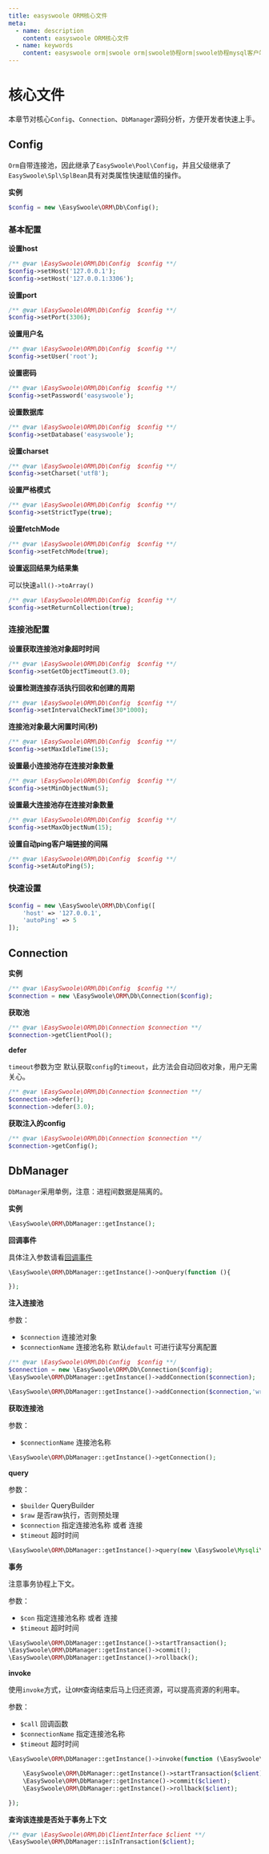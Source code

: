 ```yaml
---
title: easyswoole ORM核心文件
meta:
  - name: description
    content: easyswoole ORM核心文件
  - name: keywords
    content: easyswoole orm|swoole orm|swoole协程orm|swoole协程mysql客户端
---
```


# 核心文件

本章节对核心`Config`、`Connection`、`DbManager`源码分析，方便开发者快速上手。

## Config

`Orm`自带连接池，因此继承了`EasySwoole\Pool\Config`，并且父级继承了`EasySwoole\Spl\SplBean`具有对类属性快速赋值的操作。

**实例**

```php
$config = new \EasySwoole\ORM\Db\Config();
```

### 基本配置

**设置host**

```php
/** @var \EasySwoole\ORM\Db\Config  $config **/
$config->setHost('127.0.0.1');
$config->setHost('127.0.0.1:3306');
```

**设置port**

```php
/** @var \EasySwoole\ORM\Db\Config  $config **/
$config->setPort(3306);
```

**设置用户名**

```php
/** @var \EasySwoole\ORM\Db\Config  $config **/
$config->setUser('root');
```

**设置密码**

```php
/** @var \EasySwoole\ORM\Db\Config  $config **/
$config->setPassword('easyswoole');
```

**设置数据库**
```php
/** @var \EasySwoole\ORM\Db\Config  $config **/
$config->setDatabase('easyswoole');
```

**设置charset**

```php
/** @var \EasySwoole\ORM\Db\Config  $config **/
$config->setCharset('utf8');
```

**设置严格模式**

```php
/** @var \EasySwoole\ORM\Db\Config  $config **/
$config->setStrictType(true);
```

**设置fetchMode**

```php
/** @var \EasySwoole\ORM\Db\Config  $config **/
$config->setFetchMode(true);
```

**设置返回结果为结果集**

可以快速`all()->toArray()`

```php
/** @var \EasySwoole\ORM\Db\Config  $config **/
$config->setReturnCollection(true);
```
### 连接池配置

**设置获取连接池对象超时时间**

```php
/** @var \EasySwoole\ORM\Db\Config  $config **/
$config->setGetObjectTimeout(3.0);
```
**设置检测连接存活执行回收和创建的周期**

```php
/** @var \EasySwoole\ORM\Db\Config  $config **/
$config->setIntervalCheckTime(30*1000);
```

**连接池对象最大闲置时间(秒)**

```php
/** @var \EasySwoole\ORM\Db\Config  $config **/
$config->setMaxIdleTime(15);
```

**设置最小连接池存在连接对象数量**

```php
/** @var \EasySwoole\ORM\Db\Config  $config **/
$config->setMinObjectNum(5);
```

**设置最大连接池存在连接对象数量**

```php
/** @var \EasySwoole\ORM\Db\Config  $config **/
$config->setMaxObjectNum(15);
```

**设置自动ping客户端链接的间隔**

```php
/** @var \EasySwoole\ORM\Db\Config  $config **/
$config->setAutoPing(5);
```

### 快速设置

```php
$config = new \EasySwoole\ORM\Db\Config([
    'host' => '127.0.0.1',
    'autoPing' => 5
]);
```

## Connection

**实例**

```php
/** @var \EasySwoole\ORM\Db\Config  $config **/
$connection = new \EasySwoole\ORM\Db\Connection($config);
```

**获取池**
```php
/** @var \EasySwoole\ORM\Db\Connection $connection **/
$connection->getClientPool();
```

**defer**

`timeout`参数为空 默认获取`config`的`timeout`，此方法会自动回收对象，用户无需关心。

```php
/** @var \EasySwoole\ORM\Db\Connection $connection **/
$connection->defer();
$connection->defer(3.0);
```

**获取注入的config**

```php
/** @var \EasySwoole\ORM\Db\Connection $connection **/
$connection->getConfig();
```

## DbManager

`DbManager`采用单例，注意：进程间数据是隔离的。

**实例**

```php
\EasySwoole\ORM\DbManager::getInstance();
```

**回调事件**

具体注入参数请看[回调事件](/Components/Orm/Event/onQuery.html)

```php
\EasySwoole\ORM\DbManager::getInstance()->onQuery(function (){

});
```

**注入连接池**

参数：
- `$connection` 连接池对象
- `$connectionName` 连接池名称 默认`default` 可进行读写分离配置

```php
/** @var \EasySwoole\ORM\Db\Config  $config **/
$connection = new \EasySwoole\ORM\Db\Connection($config);
\EasySwoole\ORM\DbManager::getInstance()->addConnection($connection);

\EasySwoole\ORM\DbManager::getInstance()->addConnection($connection,'write');
```

**获取连接池**

参数：
- `$connectionName` 连接池名称

```php
\EasySwoole\ORM\DbManager::getInstance()->getConnection();
```

**query**

参数：
- `$builder` QueryBuilder
- `$raw` 是否raw执行，否则预处理
- `$connection` 指定连接池名称 或者 连接
- `$timeout` 超时时间

```php
\EasySwoole\ORM\DbManager::getInstance()->query(new \EasySwoole\Mysqli\QueryBuilder());
```

**事务**

注意事务协程上下文。

参数：
- `$con` 指定连接池名称 或者 连接
- `$timeout` 超时时间

```php
\EasySwoole\ORM\DbManager::getInstance()->startTransaction();
\EasySwoole\ORM\DbManager::getInstance()->commit();
\EasySwoole\ORM\DbManager::getInstance()->rollback();
```

**invoke**

使用`invoke`方式，让`ORM`查询结束后马上归还资源，可以提高资源的利用率。

参数：
- `$call` 回调函数
- `$connectionName` 指定连接池名称
- `$timeout` 超时时间

```php
\EasySwoole\ORM\DbManager::getInstance()->invoke(function (\EasySwoole\ORM\Db\ClientInterface $client){

    \EasySwoole\ORM\DbManager::getInstance()->startTransaction($client);
    \EasySwoole\ORM\DbManager::getInstance()->commit($client);
    \EasySwoole\ORM\DbManager::getInstance()->rollback($client);

});
```

**查询该连接是否处于事务上下文**

```php
/** @var \EasySwoole\ORM\Db\ClientInterface $client **/
\EasySwoole\ORM\DbManager::isInTransaction($client);
```
